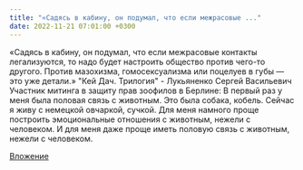 ```yaml
---
title: "«Садясь в кабину, он подумал, что если межрасовые ..."
date: 2022-11-21 07:01:00 +0300
---
```


«Садясь в кабину, он подумал, что если межрасовые контакты легализуются, то надо будет настроить общество против чего-то другого. Против мазохизма, гомосексуализма или поцелуев в губы — это уже детали.»
"Кей Дач. Трилогия" - Лукьяненко Сергей Васильевич
Участник митинга в защиту прав зоофилов в Берлине: В первый раз у меня была половая связь с животным. Это была собака, кобель. Сейчас я живу с немецкой овчаркой, сучкой. Для меня намного проще построить эмоциональные отношения с животным, нежели с человеком. И для меня даже проще иметь половую связь с животным, нежели с человеком.

[Вложение](https://vk.com/video41076938_456239569)
